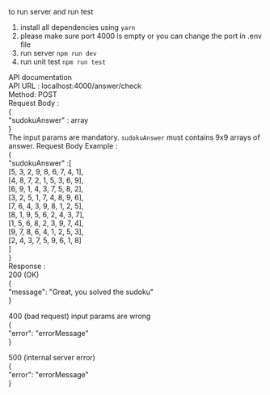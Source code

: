to run server and run test
1. install all dependencies using `yarn`
2. please make sure port 4000 is empty or you can change the port in .env file
3. run server `npm run dev`
4. run unit test `npm run test`

API documentation\
API URL : localhost:4000/answer/check\
Method: POST\
Request Body :\
{\
	"sudokuAnswer" : array\
}\
The input params are mandatory. `sudokuAnswer` must contains 9x9 arrays of answer.
Request Body Example :\
{\
	"sudokuAnswer" :[\
    [5, 3, 2, 9, 8, 6, 7, 4, 1],\
    [4, 8, 7, 2, 1, 5, 3, 6, 9],\
    [6, 9, 1, 4, 3, 7, 5, 8, 2],\
    [3, 2, 5, 1, 7, 4, 8, 9, 6],\
    [7, 6, 4, 3, 9, 8, 1, 2, 5],\
    [8, 1, 9, 5, 6, 2, 4, 3, 7],\
    [1, 5, 6, 8, 2, 3, 9, 7, 4],\
    [9, 7, 8, 6, 4, 1, 2, 5, 3],\
    [2, 4, 3, 7, 5, 9, 6, 1, 8]\
    ]\
}\
Response : \
200 (OK) \
{\
    "message": "Great, you solved the sudoku"\
}

400 (bad request) input params are wrong\
{\
    "error": "errorMessage"\
}

500 (internal server error)\
{\
    "error": "errorMessage"\
}
